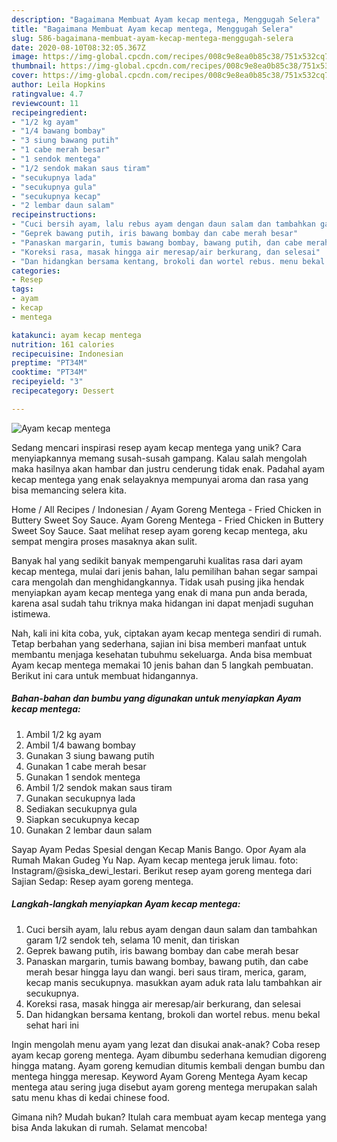 ```yaml
---
description: "Bagaimana Membuat Ayam kecap mentega, Menggugah Selera"
title: "Bagaimana Membuat Ayam kecap mentega, Menggugah Selera"
slug: 586-bagaimana-membuat-ayam-kecap-mentega-menggugah-selera
date: 2020-08-10T08:32:05.367Z
image: https://img-global.cpcdn.com/recipes/008c9e8ea0b85c38/751x532cq70/ayam-kecap-mentega-foto-resep-utama.jpg
thumbnail: https://img-global.cpcdn.com/recipes/008c9e8ea0b85c38/751x532cq70/ayam-kecap-mentega-foto-resep-utama.jpg
cover: https://img-global.cpcdn.com/recipes/008c9e8ea0b85c38/751x532cq70/ayam-kecap-mentega-foto-resep-utama.jpg
author: Leila Hopkins
ratingvalue: 4.7
reviewcount: 11
recipeingredient:
- "1/2 kg ayam"
- "1/4 bawang bombay"
- "3 siung bawang putih"
- "1 cabe merah besar"
- "1 sendok mentega"
- "1/2 sendok makan saus tiram"
- "secukupnya lada"
- "secukupnya gula"
- "secukupnya kecap"
- "2 lembar daun salam"
recipeinstructions:
- "Cuci bersih ayam, lalu rebus ayam dengan daun salam dan tambahkan garam 1/2 sendok teh, selama 10 menit, dan tiriskan"
- "Geprek bawang putih, iris bawang bombay dan cabe merah besar"
- "Panaskan margarin, tumis bawang bombay, bawang putih, dan cabe merah besar hingga layu dan wangi. beri saus tiram, merica, garam, kecap manis secukupnya. masukkan ayam aduk rata lalu tambahkan air secukupnya."
- "Koreksi rasa, masak hingga air meresap/air berkurang, dan selesai"
- "Dan hidangkan bersama kentang, brokoli dan wortel rebus. menu bekal sehat hari ini"
categories:
- Resep
tags:
- ayam
- kecap
- mentega

katakunci: ayam kecap mentega 
nutrition: 161 calories
recipecuisine: Indonesian
preptime: "PT34M"
cooktime: "PT34M"
recipeyield: "3"
recipecategory: Dessert

---
```



![Ayam kecap mentega](https://img-global.cpcdn.com/recipes/008c9e8ea0b85c38/751x532cq70/ayam-kecap-mentega-foto-resep-utama.jpg)

Sedang mencari inspirasi resep ayam kecap mentega yang unik? Cara menyiapkannya memang susah-susah gampang. Kalau salah mengolah maka hasilnya akan hambar dan justru cenderung tidak enak. Padahal ayam kecap mentega yang enak selayaknya mempunyai aroma dan rasa yang bisa memancing selera kita.

Home / All Recipes / Indonesian / Ayam Goreng Mentega - Fried Chicken in Buttery Sweet Soy Sauce. Ayam Goreng Mentega - Fried Chicken in Buttery Sweet Soy Sauce. Saat melihat resep ayam goreng kecap mentega, aku sempat mengira proses masaknya akan sulit.

Banyak hal yang sedikit banyak mempengaruhi kualitas rasa dari ayam kecap mentega, mulai dari jenis bahan, lalu pemilihan bahan segar sampai cara mengolah dan menghidangkannya. Tidak usah pusing jika hendak menyiapkan ayam kecap mentega yang enak di mana pun anda berada, karena asal sudah tahu triknya maka hidangan ini dapat menjadi suguhan istimewa.


Nah, kali ini kita coba, yuk, ciptakan ayam kecap mentega sendiri di rumah. Tetap berbahan yang sederhana, sajian ini bisa memberi manfaat untuk membantu menjaga kesehatan tubuhmu sekeluarga. Anda bisa membuat Ayam kecap mentega memakai 10 jenis bahan dan 5 langkah pembuatan. Berikut ini cara untuk membuat hidangannya.

<!--inarticleads1-->

##### Bahan-bahan dan bumbu yang digunakan untuk menyiapkan Ayam kecap mentega:

1. Ambil 1/2 kg ayam
1. Ambil 1/4 bawang bombay
1. Gunakan 3 siung bawang putih
1. Gunakan 1 cabe merah besar
1. Gunakan 1 sendok mentega
1. Ambil 1/2 sendok makan saus tiram
1. Gunakan secukupnya lada
1. Sediakan secukupnya gula
1. Siapkan secukupnya kecap
1. Gunakan 2 lembar daun salam


Sayap Ayam Pedas Spesial dengan Kecap Manis Bango. Opor Ayam ala Rumah Makan Gudeg Yu Nap. Ayam kecap mentega jeruk limau. foto: Instagram/@siska_dewi_lestari. Berikut resep ayam goreng mentega dari Sajian Sedap: Resep ayam goreng mentega. 

<!--inarticleads2-->

##### Langkah-langkah menyiapkan Ayam kecap mentega:

1. Cuci bersih ayam, lalu rebus ayam dengan daun salam dan tambahkan garam 1/2 sendok teh, selama 10 menit, dan tiriskan
1. Geprek bawang putih, iris bawang bombay dan cabe merah besar
1. Panaskan margarin, tumis bawang bombay, bawang putih, dan cabe merah besar hingga layu dan wangi. beri saus tiram, merica, garam, kecap manis secukupnya. masukkan ayam aduk rata lalu tambahkan air secukupnya.
1. Koreksi rasa, masak hingga air meresap/air berkurang, dan selesai
1. Dan hidangkan bersama kentang, brokoli dan wortel rebus. menu bekal sehat hari ini


Ingin mengolah menu ayam yang lezat dan disukai anak-anak? Coba resep ayam kecap goreng mentega. Ayam dibumbu sederhana kemudian digoreng hingga matang. Ayam goreng kemudian ditumis kembali dengan bumbu dan mentega hingga meresap. Keyword Ayam Goreng Mentega Ayam kecap mentega atau sering juga disebut ayam goreng mentega merupakan salah satu menu khas di kedai chinese food. 

Gimana nih? Mudah bukan? Itulah cara membuat ayam kecap mentega yang bisa Anda lakukan di rumah. Selamat mencoba!
